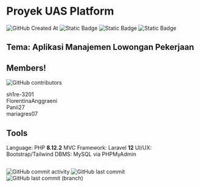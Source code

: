 # Proyek UAS Platform
![GitHub Created At](https://img.shields.io/github/created-at/sh1re-3201/phpUas)
![Static Badge](https://img.shields.io/badge/Editor-Visual_Studio_Code-blue) ![Static Badge](https://img.shields.io/badge/Language-PHP-lightblue) ![Static Badge](https://img.shields.io/badge/Framework-Laravel-red)



## Tema: Aplikasi Manajemen Lowongan Pekerjaan

## Members!
![GitHub contributors](https://img.shields.io/github/contributors/sh1re-3201/phpUas)

sh1re-3201 <br/>
FlorentinaAnggraeni <br/>
Panii27 <br/>
mariagres07 <br/>

## Tools

Language: PHP **8.12.2**
MVC Framework: Laravel **12**
UI/UX: Bootstrap/Tailwind
DBMS: MySQL via PHPMyAdmin

##
![GitHub commit activity](https://img.shields.io/github/commit-activity/t/sh1re-3201/phpUas) ![GitHub last commit](https://img.shields.io/github/last-commit/sh1re-3201/phpUas) ![GitHub last commit (branch)](https://img.shields.io/github/last-commit/sh1re-3201/phpUas/master) 



